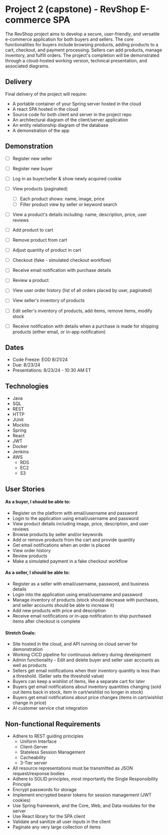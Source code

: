 # Project 2 (capstone) - RevShop E-commerce SPA
The RevShop project aims to develop a secure, user-friendly, and versatile e-commerce application for both buyers and sellers. The core functionalities for buyers include browsing products, 
adding products to a cart, checkout, and payment processing. Sellers can add products, manage inventory, and fulfill orders. The project's completion will be demonstrated through a cloud-hosted 
working version, technical presentation, and associated diagrams. 

## Delivery
Final delivery of the project will require:
 - A portable container of your Spring server hosted in the cloud
 - A react SPA hosted in the cloud
 - Source code for both client and server in the project repo
 - An architectural diagram of the client/server application
 - An entity relationship diagram of the database
 - A demonstration of the app

## Demonstration
 - [ ] Register new seller
 - [ ] Register new buyer
 - [ ] Log in as buyer/seller & show newly acquired cookie
 - [ ] View products (paginated)
   - [ ] Each product shows: name, image, price
   - [ ] Filter product view by seller or keyword search
 - [ ] View a product's details including: name, description, price, user reviews
 - [ ] Add product to cart
 - [ ] Remove product from cart
 - [ ] Adjust quantity of product in cart
 - [ ] Checkout (fake - simulated checkout workflow)
 - [ ] Receive email notification with purchase details
 - [ ] Review a product
 - [ ] View user order history (list of all orders placed by user, paginated)
 - [ ] View seller's inventory of products
 - [ ] Edit seller's inventory of products, add items, remove items, modify stock
 - [ ] Receive notification with details when a purchase is made for shipping products (either email, or in-app notification)


## Dates
 - Code Freeze: EOD 8/21/24
 - Due: 8/23/24
 - Presentations: 8/23/24 - 10:30 AM ET

## Technologies
 - Java
 - SQL
 - REST
 - HTTP
 - JUnit
 - Mockito
 - Spring
 - React
 - JWT
 - Docker
 - Jenkins
 - AWS
   - RDS
   - EC2
   - S3

## User Stories
#### As a buyer, I should be able to:
 - Register on the platform with email/username and password
 - Login to the application using email/username and password
 - View product details including image, price, description, and user reviews
 - Browse products by seller and/or keywords
 - Add or remove products from the cart and provide quantity
 - Get email notifications when an order is placed
 - View order history
 - Review products
 - Make a simulated payment in a fake checkout workflow

#### As a seller, I should be able to:  
 - Register as a seller with email/username, password, and business details
 - Login into the application using email/username and password
 - Manage inventory of products (stock should decrease with purchases, and seller accounts should be able to increase it)
 - Add new products with price and description
 - Receive email notifications or in-app notification to ship purchased items after checkout is complete

#### Stretch Goals:
 - Site hosted in the cloud, and API running on cloud server for demonstration
 - Working CICD pipeline for continuous delivery during development
 - Admin functionality - Edit and delete buyer and seller user accounts as well as products
 - Sellers get email notifications when their inventory quantity is less than a threshold. (Seller sets the threshold value)
 - Buyers can keep a wishlist of items, like a separate cart for later
 - Buyers get email notifications about inventory quantities changing (sold out items back in stock, item in cart/wishlist no longer in stock)
 - Buyers get email notifications about price changes (items in cart/wishlist change in price)
 - AI customer service chat integration


## Non-functional Requirements
 - Adhere to REST guiding principles
   - Uniform Interface
   - Client-Server
   - Stateless Session Management
   - Cacheability
   - 3-Tier server
 - All resource representations must be transmitted as JSON request/response bodies
 - Adhere to SOLID principles, most importantly the Single Responsibility Principle
 - Encrypt passwords for storage
 - Implement encrypted bearer tokens for session management (JWT cookies)
 - Use Spring framework, and the Core, Web, and Data modules for the server
 - Use React library for the SPA client
 - Validate and sanitize all user inputs in the client
 - Paginate any very large collection of items
